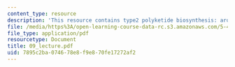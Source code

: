 ```yaml
---
content_type: resource
description: 'This resource contains type2 polyketide biosynthesis: aromatic polyketides.'
file: /media/https%3A/open-learning-course-data-rc.s3.amazonaws.com/5-451-chemistry-of-biomolecules-i-fall-2005/7895c2ba074678e8f9e870fe17272af2_09_lecture.pdf
file_type: application/pdf
resourcetype: Document
title: 09_lecture.pdf
uid: 7895c2ba-0746-78e8-f9e8-70fe17272af2
---
```

